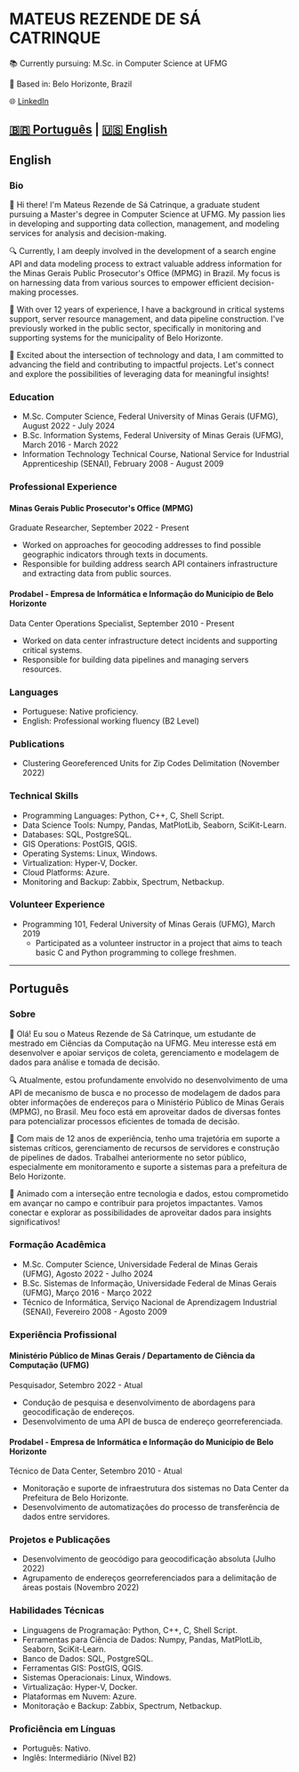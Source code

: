 # MATEUS REZENDE DE SÁ CATRINQUE

📚 Currently pursuing: M.Sc. in Computer Science at UFMG

📍 Based in: Belo Horizonte, Brazil

🌐 [LinkedIn](https://www.linkedin.com/in/mcatrinque) 

[🇧🇷 Português](#portugues) | [🇺🇸 English](#english)
---

## English

### Bio
👋 Hi there! I'm Mateus Rezende de Sá Catrinque, a graduate student pursuing a Master's degree in Computer Science at UFMG. My passion lies in developing and supporting data collection, management, and modeling services for analysis and decision-making.

🔍 Currently, I am deeply involved in the development of a search engine API and data modeling process to extract valuable address information for the Minas Gerais Public Prosecutor's Office (MPMG) in Brazil. My focus is on harnessing data from various sources to empower efficient decision-making processes.

💼 With over 12 years of experience, I have a background in critical systems support, server resource management, and data pipeline construction. I've previously worked in the public sector, specifically in monitoring and supporting systems for the municipality of Belo Horizonte.

🚀 Excited about the intersection of technology and data, I am committed to advancing the field and contributing to impactful projects. Let's connect and explore the possibilities of leveraging data for meaningful insights!

### Education
- M.Sc. Computer Science, Federal University of Minas Gerais (UFMG), August 2022 - July 2024
- B.Sc. Information Systems, Federal University of Minas Gerais (UFMG), March 2016 - March 2022
- Information Technology Technical Course, National Service for Industrial Apprenticeship (SENAI), February 2008 - August 2009

### Professional Experience
#### Minas Gerais Public Prosecutor's Office (MPMG)
Graduate Researcher, September 2022 - Present
- Worked on approaches for geocoding addresses to find possible geographic indicators through texts in documents.
- Responsible for building address search API containers infrastructure and extracting data from public sources.

#### Prodabel - Empresa de Informática e Informação do Município de Belo Horizonte
Data Center Operations Specialist, September 2010 - Present
- Worked on data center infrastructure detect incidents and supporting critical systems.
- Responsible for building data pipelines and managing servers resources.

### Languages
- Portuguese: Native proficiency.
- English: Professional working fluency (B2 Level)

### Publications
- Clustering Georeferenced Units for Zip Codes Delimitation (November 2022)

### Technical Skills
- Programming Languages: Python, C++, C, Shell Script.
- Data Science Tools: Numpy, Pandas, MatPlotLib, Seaborn, SciKit-Learn.
- Databases: SQL, PostgreSQL.
- GIS Operations: PostGIS, QGIS.
- Operating Systems: Linux, Windows.
- Virtualization: Hyper-V, Docker.
- Cloud Platforms: Azure.
- Monitoring and Backup: Zabbix, Spectrum, Netbackup.

### Volunteer Experience
- Programming 101, Federal University of Minas Gerais (UFMG), March 2019
  - Participated as a volunteer instructor in a project that aims to teach basic C and Python programming to college freshmen.
--- 

## Português

### Sobre
👋 Olá! Eu sou o Mateus Rezende de Sá Catrinque, um estudante de mestrado em Ciências da Computação na UFMG. Meu interesse está em desenvolver e apoiar serviços de coleta, gerenciamento e modelagem de dados para análise e tomada de decisão.

🔍 Atualmente, estou profundamente envolvido no desenvolvimento de uma API de mecanismo de busca e no processo de modelagem de dados para obter informações de endereços para o Ministério Público de Minas Gerais (MPMG), no Brasil. Meu foco está em aproveitar dados de diversas fontes para potencializar processos eficientes de tomada de decisão.

💼 Com mais de 12 anos de experiência, tenho uma trajetória em suporte a sistemas críticos, gerenciamento de recursos de servidores e construção de pipelines de dados. Trabalhei anteriormente no setor público, especialmente em monitoramento e suporte a sistemas para a prefeitura de Belo Horizonte.

🚀 Animado com a interseção entre tecnologia e dados, estou comprometido em avançar no campo e contribuir para projetos impactantes. Vamos conectar e explorar as possibilidades de aproveitar dados para insights significativos!

### Formação Acadêmica
- M.Sc. Computer Science, Universidade Federal de Minas Gerais (UFMG), Agosto 2022 - Julho 2024
- B.Sc. Sistemas de Informação, Universidade Federal de Minas Gerais (UFMG), Março 2016 - Março 2022
- Técnico de Informática, Serviço Nacional de Aprendizagem Industrial (SENAI), Fevereiro 2008 - Agosto 2009

### Experiência Profissional
#### Ministério Público de Minas Gerais / Departamento de Ciência da Computação (UFMG)
Pesquisador, Setembro 2022 - Atual
- Condução de pesquisa e desenvolvimento de abordagens para geocodificação de endereços.
- Desenvolvimento de uma API de busca de endereço georreferenciada.

#### Prodabel - Empresa de Informática e Informação do Município de Belo Horizonte
Técnico de Data Center, Setembro 2010 - Atual
- Monitoração e suporte de infraestrutura dos sistemas no Data Center da Prefeitura de Belo Horizonte.
- Desenvolvimento de automatizações do processo de transferência de dados entre servidores.

### Projetos e Publicações
- Desenvolvimento de geocódigo para geocodificação absoluta (Julho 2022)
- Agrupamento de endereços georreferenciados para a delimitação de áreas postais (Novembro 2022)

### Habilidades Técnicas
- Linguagens de Programação: Python, C++, C, Shell Script.
- Ferramentas para Ciência de Dados: Numpy, Pandas, MatPlotLib, Seaborn, SciKit-Learn.
- Banco de Dados: SQL, PostgreSQL.
- Ferramentas GIS: PostGIS, QGIS.
- Sistemas Operacionais: Linux, Windows.
- Virtualização: Hyper-V, Docker.
- Plataformas em Nuvem: Azure.
- Monitoração e Backup: Zabbix, Spectrum, Netbackup.

### Proficiência em Línguas
- Português: Nativo.
- Inglês: Intermediário (Nível B2)
